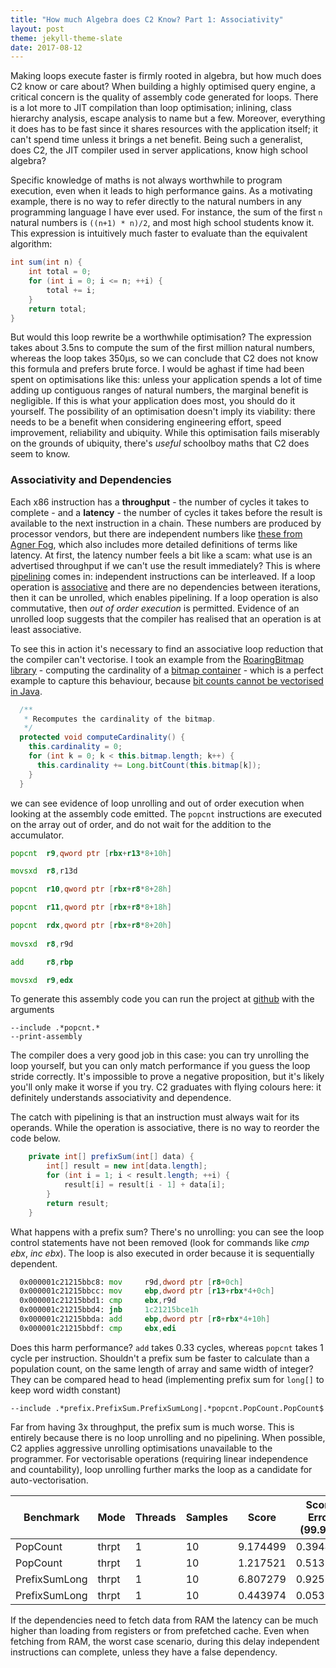 ```yaml
---
title: "How much Algebra does C2 Know? Part 1: Associativity"
layout: post
theme: jekyll-theme-slate
date: 2017-08-12
---
```


Making loops execute faster is firmly rooted in algebra, but how much does C2 know or care about? When building a highly optimised query engine, a critical concern is the quality of assembly code generated for loops. There is a lot more to JIT compilation than loop optimisation; inlining, class hierarchy analysis, escape analysis to name but a few. Moreover, everything it does has to be fast since it shares resources with the application itself; it can't spend time unless it brings a net benefit. Being such a generalist, does C2, the JIT compiler used in server applications, know high school algebra?

Specific knowledge of maths is not always worthwhile to program execution, even when it leads to high performance gains. As a motivating example, there is no way to refer directly to the natural numbers in any programming language I have ever used. For instance, the sum of the first `n` natural numbers is `((n+1) * n)/2`, and most high school students know it. This expression is intuitively much faster to evaluate than the equivalent algorithm:

```java
int sum(int n) {
    int total = 0;
    for (int i = 0; i <= n; ++i) {
        total += i;
    }
    return total;
}
```

But would this loop rewrite be a worthwhile optimisation? The expression takes about 3.5ns to compute the sum of the first million natural numbers, whereas the loop takes 350µs, so we can conclude that C2 does not know this formula and prefers brute force. I would be aghast if time had been spent on optimisations like this: unless your application spends a lot of time adding up contiguous ranges of natural numbers, the marginal benefit is negligible. If this is what your application does most, you should do it yourself. The possibility of an optimisation doesn't imply its viability: there needs to be a benefit when considering engineering effort, speed improvement, reliability and ubiquity. While this optimisation fails miserably on the grounds of ubiquity, there's <em>useful</em> schoolboy maths that C2 does seem to know.

<h3>Associativity and Dependencies</h3>

Each x86 instruction has a <strong>throughput</strong> - the number of cycles it takes to complete - and a <strong>latency</strong> - the number of cycles it takes before the result is available to the next instruction in a chain. These numbers are produced by processor vendors, but there are independent numbers like <a href="http://www.agner.org/optimize/instruction_tables.pdf" target="_blank">these from Agner Fog</a>, which also includes more detailed definitions of terms like latency. At first, the latency number feels a bit like a scam: what use is an advertised throughput if we can't use the result immediately? This is where <a href="https://en.wikipedia.org/wiki/Instruction_pipelining" target="_blank">pipelining</a> comes in: independent instructions can be interleaved. If a loop operation is <a href="https://en.wikipedia.org/wiki/Associative_property" target="_blank">associative</a> and there are no dependencies between iterations, then it can be unrolled, which enables pipelining. If a loop operation is also commutative, then <em>out of order execution</em> is permitted. Evidence of an unrolled loop suggests that the compiler has realised that an operation is at least associative.

To see this in action it's necessary to find an associative loop reduction that the compiler can't vectorise. I took an example from the <a href="http://roaringbitmap.org/" target="_blank">RoaringBitmap library</a> - computing the cardinality of a <a href="https://github.com/RoaringBitmap/RoaringBitmap/blob/master/src/main/java/org/roaringbitmap/BitmapContainer.java" target="_blank">bitmap container</a> - which is a perfect example to capture this behaviour, because <a href="https://richardstartin.com/2017/08/04/project-panama-and-population-count/" target="_blank">bit counts cannot be vectorised in Java</a>.

```java
  /**
   * Recomputes the cardinality of the bitmap.
   */
  protected void computeCardinality() {
    this.cardinality = 0;
    for (int k = 0; k < this.bitmap.length; k++) {
      this.cardinality += Long.bitCount(this.bitmap[k]);
    }
  }
  ```


we can see evidence of loop unrolling and out of order execution when looking at the assembly code emitted. The `popcnt` instructions are executed on the array out of order, and do not wait for the addition to the accumulator. 

```asm
popcnt  r9,qword ptr [rbx+r13*8+10h]

movsxd  r8,r13d

popcnt  r10,qword ptr [rbx+r8*8+28h]

popcnt  r11,qword ptr [rbx+r8*8+18h]

popcnt  rdx,qword ptr [rbx+r8*8+20h]
 
movsxd  r8,r9d

add     r8,rbp

movsxd  r9,edx
```

To generate this assembly code you can run the project at <a href="https://github.com/richardstartin/simdbenchmarks/blob/master/src/main/java/com/openkappa/simd/Launcher.java" target="_blank">github</a> with the arguments 

```
--include .*popcnt.* 
--print-assembly
```

The compiler does a very good job in this case: you can try unrolling the loop yourself, but you can only match performance if you guess the loop stride correctly. It's impossible to prove a negative proposition, but it's likely you'll only make it worse if you try. C2 graduates with flying colours here: it definitely understands associativity and dependence.

The catch with pipelining is that an instruction must always wait for its operands. While the operation is associative, there is no way to reorder the code below.

```java
    private int[] prefixSum(int[] data) {
        int[] result = new int[data.length];
        for (int i = 1; i < result.length; ++i) {
            result[i] = result[i - 1] + data[i];
        }
        return result;
    }
```

What happens with a prefix sum? There's no unrolling: you can see the loop control statements have not been removed (look for commands like <em>cmp ebx</em>, <em>inc ebx</em>). The loop is also executed in order because it is sequentially dependent.

```asm
  0x000001c21215bbc8: mov     r9d,dword ptr [r8+0ch]  
  0x000001c21215bbcc: mov     ebp,dword ptr [r13+rbx*4+0ch]
  0x000001c21215bbd1: cmp     ebx,r9d           
  0x000001c21215bbd4: jnb     1c21215bce1h      
  0x000001c21215bbda: add     ebp,dword ptr [r8+rbx*4+10h]
  0x000001c21215bbdf: cmp     ebx,edi          
```

Does this harm performance? `add` takes 0.33 cycles, whereas `popcnt` takes 1 cycle per instruction. Shouldn't a prefix sum be faster to calculate than a population count, on the same length of array and same width of integer? They can be compared head to head (implementing prefix sum for `long[]` to keep word width constant)

```
--include .*prefix.PrefixSum.PrefixSumLong|.*popcnt.PopCount.PopCount$
```

Far from having 3x throughput, the prefix sum is much worse. This is entirely because there is no loop unrolling and no pipelining. When possible, C2 applies aggressive unrolling optimisations unavailable to the programmer. For vectorisable operations (requiring linear independence and countability), loop unrolling further marks the loop as a candidate for auto-vectorisation.

|Benchmark|Mode|Threads|Samples|Score|Score Error (99.9%)|Unit|Param: size|
|--- |--- |--- |--- |--- |--- |--- |--- |
|PopCount|thrpt|1|10|9.174499|0.394487|ops/ms|100000|
|PopCount|thrpt|1|10|1.217521|0.513734|ops/ms|1000000|
|PrefixSumLong|thrpt|1|10|6.807279|0.925282|ops/ms|100000|
|PrefixSumLong|thrpt|1|10|0.443974|0.053544|ops/ms|1000000|

If the dependencies need to fetch data from RAM the latency can be much higher than loading from registers or from prefetched cache. Even when fetching from RAM, the worst case scenario, during this delay independent instructions can complete, unless they have a false dependency.
